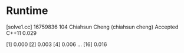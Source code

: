 # Runtime

[solve1.cc]
16759836    104 Chiahsun Cheng (chiahsun cheng)   Accepted  C++11   0.029


[1] 0.000
[2] 0.003
[4] 0.006
...
[16] 0.016
